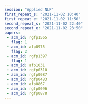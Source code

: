 ```yaml
---
session: "Applied NLP"
first_repeat_s: "2021-11-02 10:40" 
first_repeat_e: "2021-11-02 11:50" 
second_repeat_s: "2021-11-02 22:40" 
second_repeat_e: "2021-11-02 23:50" 
papers:
 - acm_id: rgfp1565
   flag: 1
 - acm_id: afp0975
   flag: 2
 - acm_id: rgfp1397
   flag: 1
 - acm_id: afp1031
 - acm_id: rgfp0310
 - acm_id: rgfp0087
 - acm_id: rgfp0483
 - acm_id: afp0867
 - acm_id: rgfp0096
 - acm_id: rgfp0878
---
```

